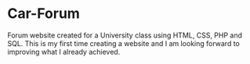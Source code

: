 # Car-Forum
Forum website created for a University class using HTML, CSS, PHP and SQL. This is my first time creating a website and I am looking forward to improving what I already achieved.
